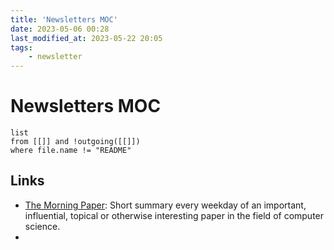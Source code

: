 ```yaml
---
title: 'Newsletters MOC'
date: 2023-05-06 00:28
last_modified_at: 2023-05-22 20:05
tags:
    - newsletter
---
```


# Newsletters MOC

```dataview
list
from [[]] and !outgoing([[]])
where file.name != "README"
```

## Links

-   [The Morning Paper](https://blog.acolyer.org/): Short summary every weekday of an important, influential, topical or otherwise interesting paper in the field of computer science.
-
